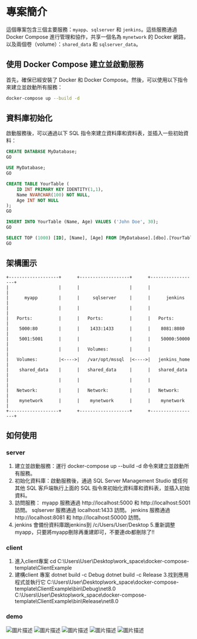 # 專案簡介

這個專案包含三個主要服務：`myapp`、`sqlserver` 和 `jenkins`。這些服務通過 Docker Compose 進行管理和協作，共享一個名為 `mynetwork` 的 Docker 網路，以及兩個卷（volume）：`shared_data` 和 `sqlserver_data`。

## 使用 Docker Compose 建立並啟動服務

首先，確保已經安裝了 Docker 和 Docker Compose。然後，可以使用以下指令來建立並啟動所有服務：

```sh
docker-compose up --build -d

```

## 資料庫初始化

啟動服務後，可以通過以下 SQL 指令來建立資料庫和資料表，並插入一些初始資料：

``` sql
CREATE DATABASE MyDatabase;
GO

USE MyDatabase;
GO

CREATE TABLE YourTable (
    ID INT PRIMARY KEY IDENTITY(1,1),
    Name NVARCHAR(100) NOT NULL,
    Age INT NOT NULL
);
GO

INSERT INTO YourTable (Name, Age) VALUES ('John Doe', 30);
GO

SELECT TOP (1000) [ID], [Name], [Age] FROM [MyDatabase].[dbo].[YourTable];
GO
```

## 架構圖示

```
+-------------------+      +-------------------+      +------------------+
|                   |      |                   |      |                  |
|      myapp        |      |     sqlserver     |      |      jenkins     |
|                   |      |                   |      |                  |
|   Ports:          |      |   Ports:          |      |   Ports:         |
|    5000:80        |      |    1433:1433      |      |    8081:8080     |
|    5001:5001      |      |                   |      |    50000:50000   |
|                   |      |   Volumes:        |      |                  |
|   Volumes:        |<---->|   /var/opt/mssql  |<---->|   jenkins_home   |
|    shared_data    |      |   shared_data     |      |   shared_data    |
|                   |      |                   |      |                  |
|   Network:        |      |   Network:        |      |   Network:       |
|    mynetwork      |      |    mynetwork      |      |    mynetwork     |
+-------------------+      +-------------------+      +------------------+
```


## 如何使用

### server

1. 建立並啟動服務：運行 docker-compose up --build -d 命令來建立並啟動所有服務。
2. 初始化資料庫：啟動服務後，通過 SQL Server Management Studio 或任何其他 SQL 客戶端執行上面的 SQL 指令來初始化資料庫和資料表，並插入初始資料。
3. 訪問服務：
myapp 服務通過 http://localhost:5000 和 http://localhost:5001 訪問。
sqlserver 服務通過 localhost:1433 訪問。
jenkins 服務通過 http://localhost:8081 和 http://localhost:50000 訪問。
4. jenkins 會備份資料庫跟jenkins到 /c/Users/User/Desktop
5.重新調整myapp，只要將myapp刪除再重建即可，不要連db都刪除了!!

### client

1. 進入client專案
    cd C:\Users\User\Desktop\work_space\docker-compose-template\ClientExample
2. 建構client 專案
    dotnet build -c Debug
    dotnet build -c Release 
3.找到應用程式並執行它
    C:\Users\User\Desktop\work_space\docker-compose-template\ClientExample\bin\Debug\net8.0
    C:\Users\User\Desktop\work_space\docker-compose-template\ClientExample\bin\Release\net8.0


### demo

![圖片描述](圖片路徑)
![圖片描述](圖片路徑)
![圖片描述](圖片路徑)
![圖片描述](圖片路徑)
![圖片描述](圖片路徑)